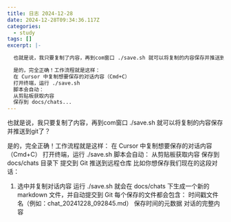 ```yaml
---
title: 日志 2024-12-28
date: 2024-12-28T09:34:36.117Z
categories:
  - study
tags: []
excerpt: |-

  也就是说，我只要复制了内容，再到com窗口 ./save.sh 就可以将复制的内容保存并推送到git了？

  是的，完全正确！工作流程就是这样：
  在 Cursor 中复制想要保存的对话内容（Cmd+C）
  打开终端，运行 ./save.sh
  脚本会自动：
  从剪贴板获取内容
  保存到 docs/chats...
---
```


也就是说，我只要复制了内容，再到com窗口 ./save.sh 就可以将复制的内容保存并推送到git了？

是的，完全正确！工作流程就是这样：
在 Cursor 中复制想要保存的对话内容（Cmd+C）
打开终端，运行 ./save.sh
脚本会自动：
从剪贴板获取内容
保存到 docs/chats 目录下
提交到 Git
推送到远程仓库
比如你想保存我们现在的这段对话：
1. 选中并复制对话内容
运行 ./save.sh
就会在 docs/chats 下生成一个新的 markdown 文件，并自动提交到 Git
每个保存的文件都会包含：
时间戳文件名（例如：chat_20241228_092845.md）
保存时间的元数据
对话的完整内容
